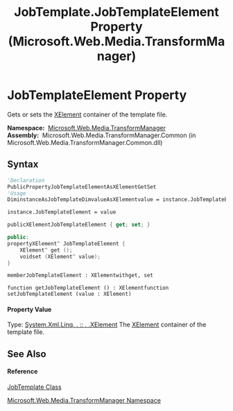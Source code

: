 ﻿---
title: JobTemplate.JobTemplateElement Property  (Microsoft.Web.Media.TransformManager)
TOCTitle: JobTemplateElement Property
ms:assetid: P:Microsoft.Web.Media.TransformManager.JobTemplate.JobTemplateElement
ms:mtpsurl: https://msdn.microsoft.com/en-us/library/microsoft.web.media.transformmanager.jobtemplate.jobtemplateelement(v=VS.90)
ms:contentKeyID: 35520568
ms.date: 06/14/2012
mtps_version: v=VS.90
f1_keywords:
- Microsoft.Web.Media.TransformManager.JobTemplate.set_JobTemplateElement
- Microsoft.Web.Media.TransformManager.JobTemplate.JobTemplateElement
- Microsoft.Web.Media.TransformManager.JobTemplate.get_JobTemplateElement
dev_langs:
- CSharp
- JScript
- VB
- FSharp
- c++
api_location:
- Microsoft.Web.Media.TransformManager.Common.dll
api_name:
- Microsoft.Web.Media.TransformManager.JobTemplate.get_JobTemplateElement
- Microsoft.Web.Media.TransformManager.JobTemplate.JobTemplateElement
- Microsoft.Web.Media.TransformManager.JobTemplate.set_JobTemplateElement
api_type:
- Managed
topic_type:
- apiref
- kbSyntax
product_family_name: VS
ROBOTS: INDEX,FOLLOW
---

# JobTemplateElement Property

Gets or sets the [XElement](https://msdn.microsoft.com/en-us/library/bb340098\(v=vs.90\)) container of the template file.

**Namespace:**  [Microsoft.Web.Media.TransformManager](microsoft-web-media-transformmanager-namespace.md)  
**Assembly:**  Microsoft.Web.Media.TransformManager.Common (in Microsoft.Web.Media.TransformManager.Common.dll)

## Syntax

``` vb
'Declaration
PublicPropertyJobTemplateElementAsXElementGetSet
'Usage
DiminstanceAsJobTemplateDimvalueAsXElementvalue = instance.JobTemplateElement

instance.JobTemplateElement = value
```

``` csharp
publicXElementJobTemplateElement { get; set; }
```

``` c++
public:
propertyXElement^ JobTemplateElement {
    XElement^ get ();
    voidset (XElement^ value);
}
```

``` fsharp
memberJobTemplateElement : XElementwithget, set
```

``` jscript
function getJobTemplateElement () : XElementfunction setJobTemplateElement (value : XElement)
```

#### Property Value

Type: [System.Xml.Linq. . :: . .XElement](https://msdn.microsoft.com/en-us/library/bb340098\(v=vs.90\))  
The [XElement](https://msdn.microsoft.com/en-us/library/bb340098\(v=vs.90\)) container of the template file.  

## See Also

#### Reference

[JobTemplate Class](jobtemplate-class-microsoft-web-media-transformmanager.md)

[Microsoft.Web.Media.TransformManager Namespace](microsoft-web-media-transformmanager-namespace.md)

